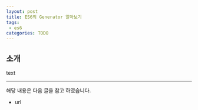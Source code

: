 ```yaml
---
layout: post
title: ES6의 Generator 알아보기 
tags:
 - es6
categories: TODO
---
```


## 소개
text

----
해당 내용은 다음 글을 참고 하였습니다.
- url